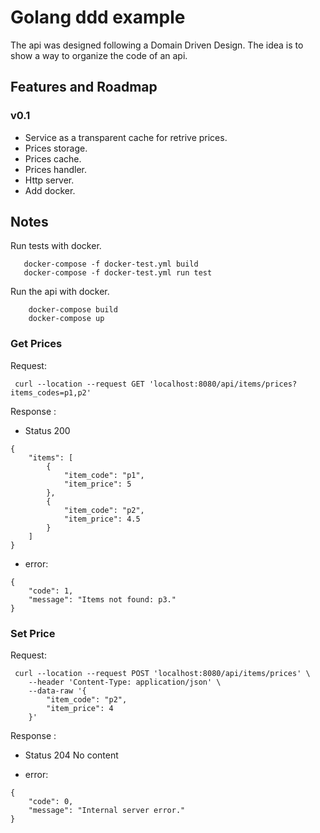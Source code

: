 # Golang ddd example

  The api was designed following a Domain Driven Design. The idea is to show a way to organize the code of an api. 

## Features and Roadmap
### v0.1

* Service as a transparent cache for retrive prices.
* Prices storage.
* Prices cache.
* Prices handler.
* Http server.
* Add docker.

## Notes

 Run tests with docker.
````
   docker-compose -f docker-test.yml build
   docker-compose -f docker-test.yml run test
````

Run the api with docker.
```
    docker-compose build
    docker-compose up
```

### Get Prices

Request: 
````
 curl --location --request GET 'localhost:8080/api/items/prices?items_codes=p1,p2'
````

Response :
- Status 200
`````
{
    "items": [
        {
            "item_code": "p1",
            "item_price": 5
        },
        {
            "item_code": "p2",
            "item_price": 4.5
        }
    ]
}
`````

- error:
````
{
    "code": 1,
    "message": "Items not found: p3."
}
````

### Set Price

Request: 
````
 curl --location --request POST 'localhost:8080/api/items/prices' \
    --header 'Content-Type: application/json' \
    --data-raw '{
	    "item_code": "p2",
	    "item_price": 4
    }'
````

Response :
- Status 204 No content

- error:
````
{
    "code": 0,
    "message": "Internal server error."
}
````